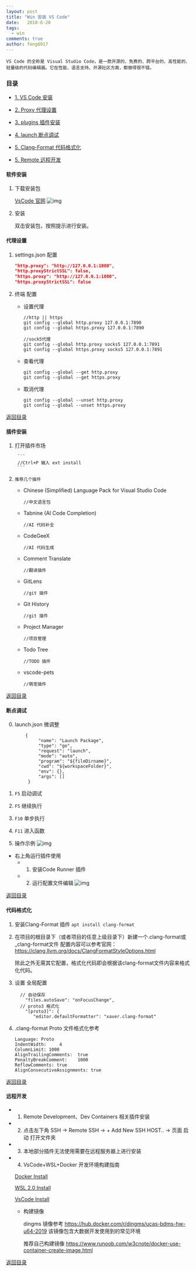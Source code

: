 ```yaml
---
layout: post
title: "Win 安装 VS Code"
date:   2018-6-20
tags: 
  - win
comments: true
author: feng6917
---
```


`VS Code 的全称是 Visual Studio Code，是一款开源的、免费的、跨平台的、高性能的、轻量级的代码编辑器。它在性能、语言支持、开源社区方面，都做得很不错。`

<!-- more -->

### 目录

- [1. VS Code 安装](#软件安装)

- [2. Proxy 代理设置](#代理设置)

- [3. plugins 插件安装](#插件安装)

- [4. launch 断点调试](#断点调试)

- [5. Clang-Format 代码格式化](#代码格式化)

- [5. Remote 远程开发](#远程开发)

#### 软件安装

1. 下载安装包

    [VsCode 官网](https://code.visualstudio.com/Download)
    ![img](../images/2018-6-20/1.png)

2. 安装

    双击安装包，按照提示进行安装。

#### 代理设置

1. settings.json 配置

    ```json
    "http.proxy": "http://127.0.0.1:1080",
    "http.proxyStrictSSL": false,
    "https.proxy": "http://127.0.0.1:1080",
    "https.proxyStrictSSL": false
    ```

2. 终端 配置
    - 设置代理

        ```
        //http || https
        git config --global http.proxy 127.0.0.1:7890
        git config --global https.proxy 127.0.0.1:7890

        //sock5代理
        git config --global http.proxy socks5 127.0.0.1:7891
        git config --global https.proxy socks5 127.0.0.1:7891
        ```

    - 查看代理

        ```
        git config --global --get http.proxy
        git config --global --get https.proxy
        ```

    - 取消代理

        ```
        git config --global --unset http.proxy
        git config --global --unset https.proxy
        ```

[返回目录](#目录)

#### 插件安装

1. 打开插件市场

        ```
        //Ctrl+P 输入 ext install
        ```

2. `推荐几个插件`
    - Chinese (Simplified) Language Pack for Visual Studio Code

        ```
        //中文语言包
        ```

    - Tabnine (AI Code Completion)

        ```
        //AI 代码补全
        ```

    - CodeGeeX

        ```
        //AI 代码生成
        ```

    - Comment Translate

        ```
        //翻译插件
        ```

    - GitLens

        ```
        //git 插件
        ```

    - Git History

        ```
        //git 插件
        ```

    - Project Manager

        ```
        //项目管理
        ```

    - Todo Tree

        ```
        //TODO 插件
        ```

    - vscode-pets

        ```
        //萌宠插件
        ```

[返回目录](#目录)

#### 断点调试

0. launch.json 微调整

    ```
        {
             "name": "Launch Package",
             "type": "go",
             "request": "launch",
             "mode": "auto",
             "program": "${fileDirname}",
             "cwd": "${workspaceFolder}",
             "env": {},
             "args": []
         }

    ```

1. `F5` 启动调试
2. `F5` 继续执行
3. `F10` 单步执行
4. `F11` 进入函数
5. 操作示例
![img](../images/2018-6-20/2.png)

- 右上角运行插件使用
  - 1. 安装Code Runner 插件
  - 2. 运行配置文件编辑
  ![img](../images/2018-6-20/3.png)  

[返回目录](#目录)

#### 代码格式化

1. 安装Clang-Format 插件 `apt install clang-format`

2. 在项目的根目录下（或者项目的任意上级目录下）新建一个.clang-format或_clang-format文件 配置内容可以参考官网：<https://clang.llvm.org/docs/ClangFormatStyleOptions.html>

    除此之外无需其它配置，格式化代码即会根据该clang-format文件内容来格式化代码。
3. 设置 全局配置

    ```
      // 自动保存
        "files.autoSave": "onFocusChange",
      // proto3 格式化
        "[proto3]": {
           "editor.defaultFormatter": "xaver.clang-format"
    ```

4. .clang-format Proto 文件格式化参考

    ```
    Language: Proto
    IndentWidth:     4
    ColumnLimit: 1000
    AlignTrailingComments:  true
    PenaltyBreakComment:    1000
    ReflowComments: true
    AlignConsecutiveAssignments: true
    ```

[返回目录](#目录)

#### 远程开发

- 1. Remote Development、Dev Containers 相关插件安装
- 2. 点击左下角 SSH -> Remote SSH -> + Add New SSH HOST.. -> 页面 启动 打开文件夹
- 3. 本地部分插件无法使用需要在远程服务器上进行安装
- 4. VsCode+WSL+Docker 开发环境构建指南

    [Docker Install](https://www.runoob.com/docker/windows-docker-install.html)

    [WSL 2.0 Install](https://blog.csdn.net/hjb2722404/article/details/120738062)

    [VsCode Install](https://www.runoob.com/w3cnote/vscode-tutorial.html)

  - 构建镜像

      dingms 镜像参考 <https://hub.docker.com/r/dingms/ucas-bdms-hw-u64-2019> 该镜像包含大数据开发使用到的常见环境

      推荐自己构建镜像 <https://www.runoob.com/w3cnote/docker-use-container-create-image.html>

[返回目录](#目录)
